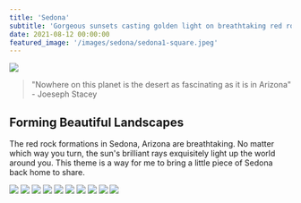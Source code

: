 ```yaml
---
title: 'Sedona'
subtitle: 'Gorgeous sunsets casting golden light on breathtaking red rock formations.'
date: 2021-08-12 00:00:00
featured_image: '/images/sedona/sedona1-square.jpeg'
---
```


![](/images/sedona/sedona1-landscape.jpeg)

> "Nowhere on this planet is the desert as fascinating as it is in Arizona" - Joeseph Stacey

## Forming Beautiful Landscapes

The red rock formations in Sedona, Arizona are breathtaking. No matter which way you turn, the sun's brilliant rays exquisitely light up the world around you. This theme is a way for me to bring a little piece of Sedona back home to share.

<div class="gallery" data-columns="3">
	<img src="/images/sedona/sedona1-square.jpeg">
	<img src="/images/sedona/sedona2-square.jpeg">
	<img src="/images/sedona/sedona3-square.jpeg">
	<img src="/images/sedona/sedona4-square.jpeg">
	<img src="/images/sedona/sedona1-landscape.jpeg">
	<img src="/images/sedona/sedona5-square.jpeg">
	<img src="/images/sedona/sedona6-square.jpeg">
	<img src="/images/sedona/sedona1-portrait.jpeg">
	<img src="/images/sedona/sedona7.jpeg">
	<img src="/images/sedona/sedona8.jpeg">
</div>
